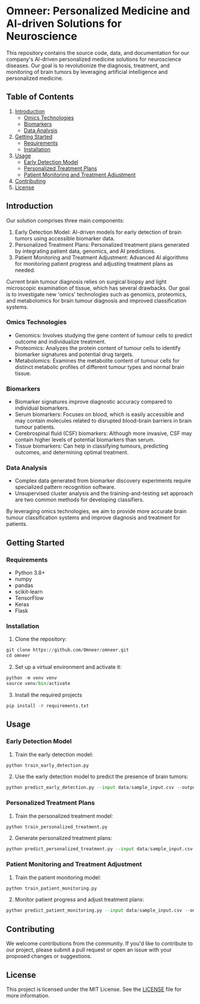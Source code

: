 # Omneer: Personalized Medicine and AI-driven Solutions for Neuroscience

This repository contains the source code, data, and documentation for our company's AI-driven personalized medicine solutions for neuroscience diseases. Our goal is to revolutionize the diagnosis, treatment, and monitoring of brain tumors by leveraging artificial intelligence and personalized medicine.

## Table of Contents

1. [Introduction](#introduction)
    - [Omics Technologies](#omics-technologies)
    - [Biomarkers](#biomarkers)
    - [Data Analysis](#data-analysis)
3. [Getting Started](#getting-started)
    - [Requirements](#requirements)
    - [Installation](#installation)
4. [Usage](#usage)
    - [Early Detection Model](#early-detection-model)
    - [Personalized Treatment Plans](#personalized-treatment-plans)
    - [Patient Monitoring and Treatment Adjustment](#patient-monitoring-and-treatment-adjustment)
5. [Contributing](#contributing)
6. [License](#license)

## Introduction

Our solution comprises three main components:

1. Early Detection Model: AI-driven models for early detection of brain tumors using accessible biomarker data.
2. Personalized Treatment Plans: Personalized treatment plans generated by integrating patient data, genomics, and AI predictions.
3. Patient Monitoring and Treatment Adjustment: Advanced AI algorithms for monitoring patient progress and adjusting treatment plans as needed.

Current brain tumour diagnosis relies on surgical biopsy and light microscopic examination of tissue, which has several drawbacks. Our goal is to investigate new 'omics' technologies such as genomics, proteomics, and metabolomics for brain tumour diagnosis and improved classification systems.

### Omics Technologies
- Genomics: Involves studying the gene content of tumour cells to predict outcome and individualize treatment.
- Proteomics: Analyzes the protein content of tumour cells to identify biomarker signatures and potential drug targets.
- Metabolomics: Examines the metabolite content of tumour cells for distinct metabolic profiles of different tumour types and normal brain tissue.

### Biomarkers
- Biomarker signatures improve diagnostic accuracy compared to individual biomarkers.
- Serum biomarkers: Focuses on blood, which is easily accessible and may contain molecules related to disrupted blood-brain barriers in brain tumour patients.
- Cerebrospinal fluid (CSF) biomarkers: Although more invasive, CSF may contain higher levels of potential biomarkers than serum.
- Tissue biomarkers: Can help in classifying tumours, predicting outcomes, and determining optimal treatment.

### Data Analysis
- Complex data generated from biomarker discovery experiments require specialized pattern recognition software.
- Unsupervised cluster analysis and the training-and-testing set approach are two common methods for developing classifiers.

By leveraging omics technologies, we aim to provide more accurate brain tumour classification systems and improve diagnosis and treatment for patients.

## Getting Started

### Requirements

- Python 3.8+
- numpy
- pandas
- scikit-learn
- TensorFlow
- Keras
- Flask

### Installation

1. Clone the repository:
```python
git clone https://github.com/Omneer/omneer.git
cd omneer
```

2. Set up a virtual environment and activate it:
```python
python -m venv venv
source venv/bin/activate
```
3. Install the required projects
```python
pip install -r requirements.txt
```

## Usage

### Early Detection Model

1. Train the early detection model:
```python
python train_early_detection.py
```

2. Use the early detection model to predict the presence of brain tumors:
```python
python predict_early_detection.py --input data/sample_input.csv --output results/predictions.csv
```


### Personalized Treatment Plans

1. Train the personalized treatment model:

```python
python train_personalized_treatment.py
```

2. Generate personalized treatment plans:
```python
python predict_personalized_treatment.py --input data/sample_input.csv --output results/treatment_plans.csv
```

### Patient Monitoring and Treatment Adjustment

1. Train the patient monitoring model:
```python
python train_patient_monitoring.py
```

2. Monitor patient progress and adjust treatment plans:
```python
python predict_patient_monitoring.py --input data/sample_input.csv --output results/monitoring_results.csv
```

## Contributing

We welcome contributions from the community. If you'd like to contribute to our project, please submit a pull request or open an issue with your proposed changes or suggestions.

## License

This project is licensed under the MIT License. See the [LICENSE](LICENSE) file for more information.






